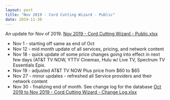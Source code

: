 ```yaml
---
layout: post
title: "Nov 2019 - Cord Cutting Wizard - Public"
date: 2019-11-30
---
```

<p>An update for Nov of 2019. <a href="/Nov 2019 - Cord Cutting Wizard - Public.xlsx">Nov 2019 - Cord Cutting Wizard - Public.xlsx</a>
  <p>
    <ul>
      <li>Nov 1 - starting off same as end of Oct
      <li>Nov 12 - mid month update of all services, pricing, and network content
      <li>Nov 18 - quick update of some price changes going into effect in next few days (AT&T TV NOW, YTTV Cinemax, Hulu w/ Live TV, Spectrum TV Essentials Epix.
      <li>Nov 19 - adjusted AT&T TV NOW Plus price from $60 to $65
      <li>Nov 27 - minor updates - refreshed all Service providers and their network content
      <li>Nov 30 - finalizing end of month. See change log for the database <a href="/Oct 2019 to Nov 2019 - Cord Cutting Wizard - Change Log.xlsx">Oct 2019 to Nov 2019 - Cord Cutting Wizard - Change Log.xlsx</a>
